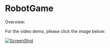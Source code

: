 RobotGame
=========

Overview:





For the video demo, please click the image below:

[![ScreenShot](http://i57.tinypic.com/1nzpzn.jpg)](http://youtu.be/f92lGspv-9w)


